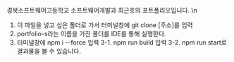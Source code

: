 경북소프트웨어고등학교 소프트웨어개발과 최근호의 포트폴리오입니다. \n
1. 이 파일을 넣고 싶은 폴더로 가서 터미널창에 git clone [주소]를 입력
2. portfolio-s라는 이름을 가진 폴더를 IDE를 통해 실행한다.
3. 터미널창에 npm i --force 입력
3-1. npm run build 입력
3-2. npm run start로 결과물을 볼 수 있습니다.
